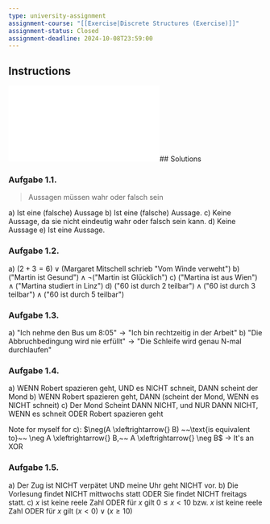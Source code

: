 ```yaml
---
type: university-assignment
assignment-course: "[[Exercise|Discrete Structures (Exercise)]]"
assignment-status: Closed
assignment-deadline: 2024-10-08T23:59:00
---
```

## Instructions
![](_attachments/blatt01.pdf)## Solutions
### Aufgabe 1.1.
> Aussagen müssen wahr oder falsch sein

a) Ist eine (falsche) Aussage
b) Ist eine (falsche) Aussage.
c) Keine Aussage, da sie nicht eindeutig wahr oder falsch sein kann.
d) Keine Aussage
e) Ist eine Aussage. 
### Aufgabe 1.2.
a) $(2+3 = 6) \vee (\text{Margaret Mitschell schrieb "Vom Winde verweht")}$
b) $(\text{"Martin ist Gesund"}) \wedge \neg (\text{"Martin ist Glücklich"})$
c) $(\text{"Martina ist aus Wien"}) \wedge (\text{"Martina studiert in Linz"})$
d) $(\text{"60 ist durch 2 teilbar"}) \wedge (\text{"60 ist durch 3 teilbar"}) \wedge (\text{"60 ist durch 5 teilbar"})$
### Aufgabe 1.3.
a) $\text{"Ich nehme den Bus um 8:05"} \rightarrow \text{"Ich bin rechtzeitig in der Arbeit"}$
b) $\text{"Die Abbruchbedingung wird nie erfüllt"} \rightarrow \text{"Die Schleife wird genau N-mal durchlaufen"}$
### Aufgabe 1.4.
a) WENN Robert spazieren geht, UND es NICHT schneit, DANN  scheint der Mond
b) WENN Robert spazieren geht, DANN (scheint der Mond, WENN es NICHT schneit)
c) Der Mond Scheint DANN NICHT, und NUR DANN NICHT, WENN es schneit ODER Robert spazieren geht

Note for myself for c): $\neg(A \xleftrightarrow{} B)  ~~\text{is equivalent to}~~ \neg A \xleftrightarrow{} B,~~ A \xleftrightarrow{} \neg B$  -> It's an XOR
### Aufgabe 1.5.
a) Der Zug ist NICHT verpätet UND meine Uhr geht NICHT vor.
b) Die Vorlesung findet NICHT mittwochs statt ODER Sie findet NICHT freitags statt.
c) $x$ ist keine reele Zahl ODER für $x$ gilt $0 \le x \lt  10$
bzw. $x$ ist keine reele Zahl ODER für $x$ gilt $(x \lt 0) \vee (x \ge 10)$